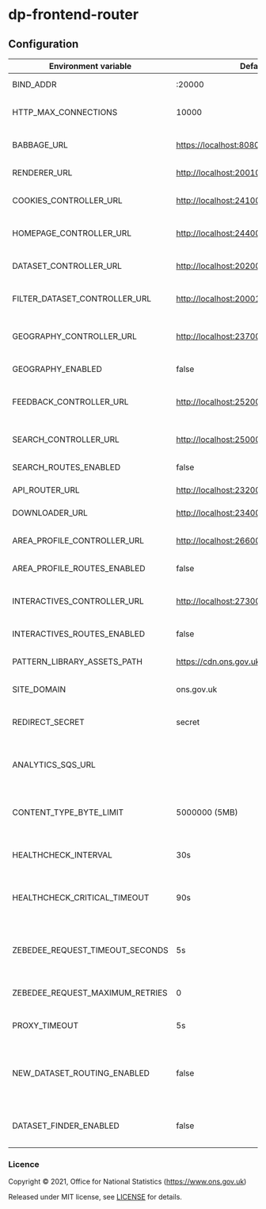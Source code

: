 # dp-frontend-router

## Configuration

| Environment variable             | Default                                   | Description                                                                              |
|----------------------------------|-------------------------------------------|------------------------------------------------------------------------------------------|
| BIND_ADDR                        | :20000                                    | The host and port to bind to.                                                            |
| HTTP_MAX_CONNECTIONS             | 10000                                     | Limit the number of concurrent http connections                                          | 
| BABBAGE_URL                      | <https://localhost:8080>                  | The URL of the babbage instance to use                                                   |
| RENDERER_URL                     | <http://localhost:20010>                  | The URL of dp-frontend-renderer                                                          |
| COOKIES_CONTROLLER_URL           | <http://localhost:24100>                  | The URL of dp-frontend-cookie-controller                                                 |
| HOMEPAGE_CONTROLLER_URL          | <http://localhost:24400>                  | The URL of dp-frontend-dataset-controller                                                |
| DATASET_CONTROLLER_URL           | <http://localhost:20200>                  | The URL of dp-frontend-dataset-controller                                                |
| FILTER_DATASET_CONTROLLER_URL    | <http://localhost:20001>                  | The URL of dp-frontend-filter-dataset-controller                                         |
| GEOGRAPHY_CONTROLLER_URL         | <http://localhost:23700>                  | The URL of dp-frontend-geography-controller                                              |
| GEOGRAPHY_ENABLED                | false                                     | Geography feature toggle                                                                 |
| FEEDBACK_CONTROLLER_URL          | <http://localhost:25200>                  | The URL of dp-frontend-feedback-controller                                               |
| SEARCH_CONTROLLER_URL            | <http://localhost:25000>                  | The URL of dp-frontend-search-controller                                                 |
| SEARCH_ROUTES_ENABLED            | false                                     | Search routes feature toggle                                                             |
| API_ROUTER_URL                   | <http://localhost:23200/v1>               | The API router URL                                                                       |
| DOWNLOADER_URL                   | <http://localhost:23400>                  | The URL of dp-file-downloader.                                                           |
| AREA_PROFILE_CONTROLLER_URL      | <http://localhost:26600>                  | The URL of dp-frontend-area-profiles.                                                    |
| AREA_PROFILE_ROUTES_ENABLED      | false                                     | Area profiles routes enabled                                                             |
| INTERACTIVES_CONTROLLER_URL      | <http://localhost:27300>                  | The URL of dp-frontend-interactives-controller                                           |
| INTERACTIVES_ROUTES_ENABLED      | false                                     | Interactives routes enabled                                                              |
| PATTERN_LIBRARY_ASSETS_PATH      | <https://cdn.ons.gov.uk/sixteens/e42235b> | The URL to the sixteens build to use                                                     |
| SITE_DOMAIN                      | ons.gov.uk                                | The domain hosting the site                                                              |
| REDIRECT_SECRET                  | secret                                    | Pre-shared key for signing/encrypting redirect data                                      |
| ANALYTICS_SQS_URL                |                                           | SQS URL for search analytics; leave blank to disable                                     |
| CONTENT_TYPE_BYTE_LIMIT          | 5000000 (5MB)                             | Response size at which we stop checking content-type to avoid oom errors                 |
| HEALTHCHECK_INTERVAL             | 30s                                       | The period of time between health checks                                                 |
| HEALTHCHECK_CRITICAL_TIMEOUT     | 90s                                       | The period of time after which failing checks will result in critical global check       |
| ZEBEDEE_REQUEST_TIMEOUT_SECONDS  | 5s                                        | The period of time to wait before timing out when communicating with Zebedee             |
| ZEBEDEE_REQUEST_MAXIMUM_RETRIES  | 0                                         | The number of retry attempts to make to Zebedee                                          |
| PROXY_TIMEOUT                    | 5s                                        | The write timeout for proxied requests                                                   |
| NEW_DATASET_ROUTING_ENABLED      | false                                     | Flag to enable dataset page routing to dp-frontend-dataset-controller instead of babbage |
| DATASET_FINDER_ENABLED           | false                                     | Flag to enabled routing to dataset finder page in search                                 |

### Licence

Copyright © 2021, Office for National Statistics (<https://www.ons.gov.uk>)

Released under MIT license, see [LICENSE](LICENSE.md) for details.

